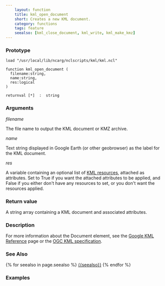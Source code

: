 ```yaml
---
    layout: function
    title: kml_open_document
    short: Creates a new KML document.
    category: functions
    tags: feature
    seealso: [kml_close_document, kml_write, kml_make_kmz]
---
```


### Prototype

<pre><code>load "/usr/local/lib/ncarg/nclscripts/kml/kml.ncl"

function kml_open_document (
  filename:string,
  name:string,
  res:logical
)

returnval [*]  :  string
</code></pre>

### Arguments
*filename*

The file name to output the KML document or KMZ archive.

*name*

Text string displayed in Google Earth (or other geobrowser) as the label for the KML document.

*res*

A variable containing an optional list of [KML resources]({{baseurl}}/resources), attached as attributes. Set to True if you want the attached attributes to be applied, and False if you either don't have any resources to set, or you don't want the resources applied.

### Return value

A string array containing a KML document and associated attributes.

### Description

For more information about the Document element, see the [Google KML Reference](https://developers.google.com/kml/documentation/kmlreference#document) page or the [OGC KML specification](http://www.opengeospatial.org/standards/kml/).

### See Also

{% for seealso in page.seealso %}
[{{seealso}}]({{baseurl}}/functions/{{seealso}}.html)
{% endfor %} 

### Examples

